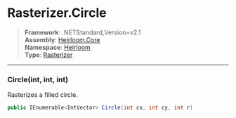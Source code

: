 # Rasterizer.Circle

> **Framework**: .NETStandard,Version=v2.1  
> **Assembly**: [Heirloom.Core][0]  
> **Namespace**: [Heirloom][0]  
> **Type**: [Rasterizer][1]  

--------------------------------------------------------------------------------

### Circle(int, int, int)

Rasterizes a filled circle.

```cs
public IEnumerable<IntVector> Circle(int cx, int cy, int r)
```

[0]: ..\Heirloom.Core.md
[1]: Heirloom.Rasterizer.md
